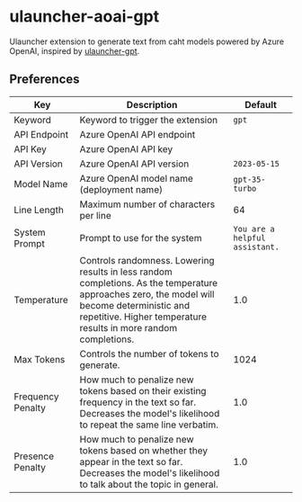 # ulauncher-aoai-gpt

Ulauncher extension to generate text from caht models powered by Azure OpenAI, inspired by [ulauncher-gpt](https://github.com/seofernando25/ulauncher-gpt/).

## Preferences

| Key | Description | Default |
| --- | --- | --- |
| Keyword | Keyword to trigger the extension | `gpt` |
| API Endpoint | Azure OpenAI API endpoint | |
| API Key | Azure OpenAI API key | |
| API Version | Azure OpenAI API version | `2023-05-15` |
| Model Name | Azure OpenAI model name (deployment name) | `gpt-35-turbo` |
| Line Length | Maximum number of characters per line | 64 |
| System Prompt | Prompt to use for the system | `You are a helpful assistant.` |
| Temperature | Controls randomness. Lowering results in less random completions. As the temperature approaches zero, the model will become deterministic and repetitive. Higher temperature results in more random completions. | 1.0 |
| Max Tokens | Controls the number of tokens to generate. | 1024 |
| Frequency Penalty | How much to penalize new tokens based on their existing frequency in the text so far. Decreases the model's likelihood to repeat the same line verbatim. | 1.0 |
| Presence Penalty | How much to penalize new tokens based on whether they appear in the text so far. Decreases the model's likelihood to talk about the topic in general. | 1.0 |
